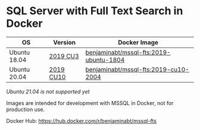 # SQL Server with Full Text Search in Docker

| OS | Version | Docker Image |
|-|-|-|
| Ubuntu 18.04 | [2019 CU3](/mssql-server-2019-cu3-fts-1804) | [benjaminabt/mssql-fts:2019-ubuntu-1804](https://hub.docker.com/layers/benjaminabt/mssql-fts/2019-ubuntu-1804/images/sha256-bccf160440d3c1efa613f9fbe36185af90d253c5d40339794e274e13a477c2ea?context=explore) |
| Ubuntu 20.04 | [2019 CU10](/mssql-server-2019-cu10-fts-2004) | [benjaminabt/mssql-fts:2019-cu10-2004](https://hub.docker.com/layers/benjaminabt/mssql-fts/2019-cu10-2004/images/sha256-5a9be9778264b4ec06a276addd81de8cd2cb90ccb418a684578e5eed5115d900?context=explore) |


*Ubuntu 21.04 is not supported yet*

Images are intended for development with MSSQL in Docker, not for production use.

Docker Hub: https://hub.docker.com/r/benjaminabt/mssql-fts